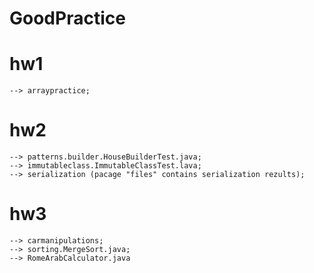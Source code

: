 # GoodPractice

  # hw1 
    --> arraypractice;
  # hw2 
    --> patterns.builder.HouseBuilderTest.java;
    --> immutableclass.ImmutableClassTest.lava;
    --> serialization (pacage "files" contains serialization rezults); 
  # hw3
    --> carmanipulations;
    --> sorting.MergeSort.java;
    --> RomeArabCalculator.java
